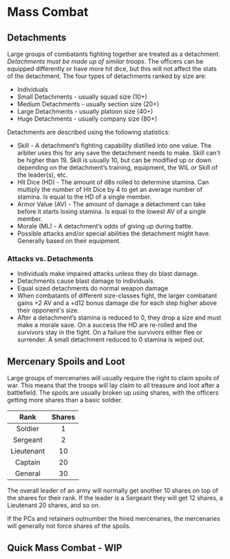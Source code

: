 # Mass Combat
## Detachments
Large groups of combatants fighting together are treated as a detachment. *Detachments must be made up of similar troops*. The officers can be equipped differently or have more hit dice, but this will not affect the stats of the detachment. The four types of detachments ranked by size are:
- Individuals
- Small Detachments - usually squad size (10+)
- Medium Detachments - usually section size (20+)
- Large Detachments - usually platoon size (40+)
- Huge Detachments - usually company size (80+)

Detachments are described using the following statistics:
- Skill - A detachment’s fighting capability distilled into one value. The arbiter uses this for any save the detachment needs to make. Skill can't be higher than 19. Skill is usually 10, but can be modified up or down depending on the detachment’s training, equipment, the WIL or Skill of the leader(s), etc.
- Hit Dice (HD) - The amount of d8s rolled to determine stamina. Can multiply the number of Hit Dice by 4 to get an average number of stamina. Is equal to the HD of a single member.
- Armor Value (AV) - The amount of damage a detachment can take before it starts losing stamina. Is equal to the lowest AV of a single member.
- Morale (ML) - A detachment’s odds of giving up during battle.
- Possible attacks and/or special abilities the detachment might have. Generally based on their equipment.

### Attacks vs. Detachments
- Individuals make impaired attacks unless they do blast damage.
- Detachments cause blast damage to individuals.
- Equal sized detachments do normal weapon damage
- When combatants of different size-classes fight, the larger combatant gains +2 AV and a +d12 bonus damage die for each step higher above their opponent's size.
- After a detachment’s stamina is reduced to 0, they drop a size and must make a morale save. On a success the HD are re-rolled and the survivors stay in the fight. On a failure the survivors either flee or surrender. A small detachment reduced to 0 stamina is wiped out.

## Mercenary Spoils and Loot
Large groups of mercenaries will usually require the right to claim spoils of war. This means that the troops will lay claim to all treasure and loot after a battlefield. The spoils are usually broken up using shares, with the officers getting more shares than a basic soldier.

|    Rank    | Shares |
| :--------: | :----: |
|  Soldier   |   1    |
|  Sergeant  |   2    |
| Lieutenant |   10   |
|  Captain   |   20   |
|  General   |   30   |

The overall leader of an army will normally get another 10 shares on top of the shares for their rank. If the leader is a Sergeant they will get 12 shares, a Lieutenant 20 shares, and so on.

If the PCs and retainers outnumber the hired mercenaries, the mercenaries will generally not force shares of the spoils.

## Quick Mass Combat - WIP
<!-- add dice roll off system -->